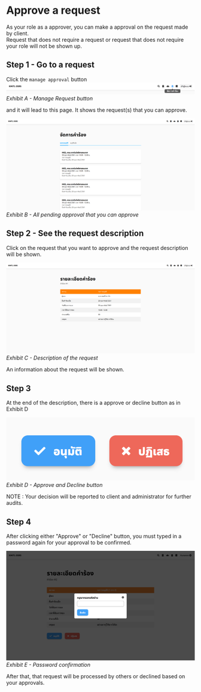 # Approve a request
As your role as a approver, you can make a approval on the request made by client.<br>
Request that does not require a request or request that does not require your role will not be shown up.

## Step 1 - Go to a request
Click the `manage approval` button
![](../../img/navigation-bar/manage-request-button.png)
*Exhibit A - Manage Request button*

and it will lead to this page. It shows the request(s) that you can approve.

![](../../img/manage-request/overall.png)
*Exhibit B - All pending approval that you can approve*

## Step 2 - See the request description
Click on the request that you want to approve and the request description will be shown.

![](../../img/user-request/description.png)
*Exhibit C - Description of the request*

An information about the request will be shown.

## Step 3
At the end of the description, there is a approve or decline button as in Exhibit D

![](../../img/manage-request/approve-decline-button.png)
*Exhibit D - Approve and Decline button*

NOTE : Your decision will be reported to client and administrator for further audits.

## Step 4
After clicking either "Approve" or "Decline" button, you must typed in a password again for your approval to be confirmed.

![](../../img/manage-request/password-confirmation.png)
*Exhibit E - Password confirmation*

After that, that request will be processed by others or declined based on your approvals.

